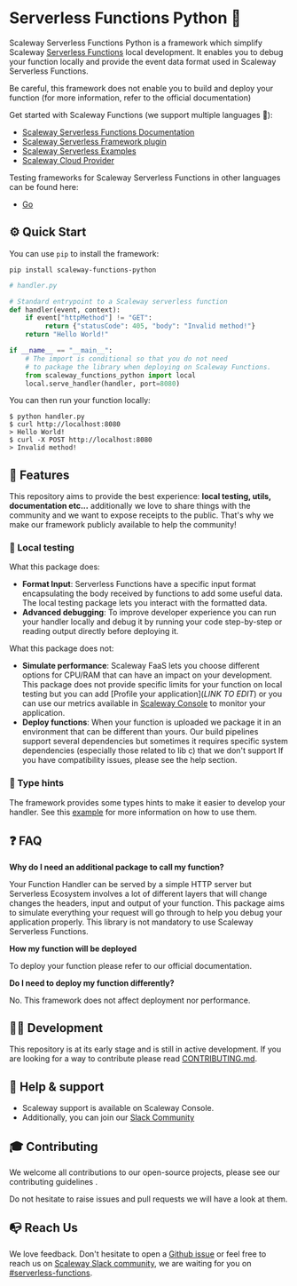 # Serverless Functions Python 💜

Scaleway Serverless Functions Python is a framework which simplify Scaleway [Serverless Functions](https://www.scaleway.com/fr/serverless-functions/) local development. 
It enables you to debug your function locally and provide the event data format used in Scaleway Serverless Functions.

Be careful, this framework does not enable you to build and deploy your function (for more information, refer to the official documentation)

Get started with Scaleway Functions (we support multiple languages :rocket:):

- [Scaleway Serverless Functions Documentation](https://www.scaleway.com/en/docs/serverless/functions/quickstart/)
- [Scaleway Serverless Framework plugin](https://github.com/scaleway/serverless-scaleway-functions)
- [Scaleway Serverless Examples](https://github.com/scaleway/serverless-examples)
- [Scaleway Cloud Provider](https://scaleway.com)

Testing frameworks for Scaleway Serverless Functions in other languages can be found here:
- [Go](https://github.com/scaleway/serverless-functions-go)

## ⚙️ Quick Start

You can use `pip` to install the framework:

```console
pip install scaleway-functions-python
```

```python
# handler.py

# Standard entrypoint to a Scaleway serverless function
def handler(event, context):
    if event["httpMethod"] != "GET":
         return {"statusCode": 405, "body": "Invalid method!"}
    return "Hello World!"

if __name__ == "__main__":
    # The import is conditional so that you do not need
    # to package the library when deploying on Scaleway Functions.
    from scaleway_functions_python import local
    local.serve_handler(handler, port=8080)
```

You can then run your function locally:

```console
$ python handler.py
$ curl http://localhost:8080
> Hello World!
$ curl -X POST http://localhost:8080
> Invalid method!
```
## 🚀 Features

This repository aims to provide the best experience: **local testing, utils, documentation etc...**
additionally we love to share things with the community and we want to expose receipts to the public. That's why
we make our framework publicly available to help the community!

### 🏡 Local testing

What this package does:

- **Format Input**: Serverless Functions have a specific input format encapsulating the body received by functions to add some useful data.
  The local testing package lets you interact with the formatted data.
- **Advanced debugging**: To improve developer experience you can run your handler locally and debug it by running your code step-by-step or reading output directly before deploying it.

What this package does not:

- **Simulate performance**: Scaleway FaaS lets you choose different options for CPU/RAM that can have an impact
  on your development. This package does not provide specific limits for your function on local testing but you can
  add [Profile your application](*LINK TO EDIT*) or you can use our metrics available in [Scaleway Console](https://console.scaleway.com/)
  to monitor your application.
- **Deploy functions**: When your function is uploaded we package it in an environment that can be different than yours. Our build pipelines support several dependencies but sometimes it requires specific system dependencies (especially those related to lib c) that we don't support
  If you have compatibility issues, please see the help section.


### 🧱 Type hints

The framework provides some types hints to make it easier to develop your handler. See this [example](examples/mirror.py) for more information on how to use them.


## ❓ FAQ

**Why do I need an additional package to call my function?**

Your Function Handler can be served by a simple HTTP server but Serverless Ecosystem involves a lot of different layers that will change changes the headers, input and output of your function. This package aims to simulate everything your request will go through to help you debug your application properly.
This library is not mandatory to use Scaleway Serverless Functions.

**How my function will be deployed**

To deploy your function please refer to our official documentation.

**Do I need to deploy my function differently?**

No. This framework does not affect deployment nor performance.


## 🧑‍💻 Development

This repository is at its early stage and is still in active development.
If you are looking for a way to contribute please read [CONTRIBUTING.md](./docs/CONTRIBUTING.md).

## 🛟 Help & support

- Scaleway support is available on Scaleway Console.
- Additionally, you can join our [Slack Community](https://www.scaleway.com/en/docs/tutorials/scaleway-slack-community/)

## 🎓 Contributing

We welcome all contributions to our open-source projects, please see our contributing guidelines <link>.

Do not hesitate to raise issues and pull requests we will have a look at them.

## 📭 Reach Us

We love feedback.
Don't hesitate to open a [Github issue](https://github.com/scaleway/serverless-functions/go/issues/new) or
feel free to reach us on [Scaleway Slack community](https://slack.scaleway.com/),
we are waiting for you on [#serverless-functions](https://scaleway-community.slack.com/app_redirect?channel=serverless-functions).
